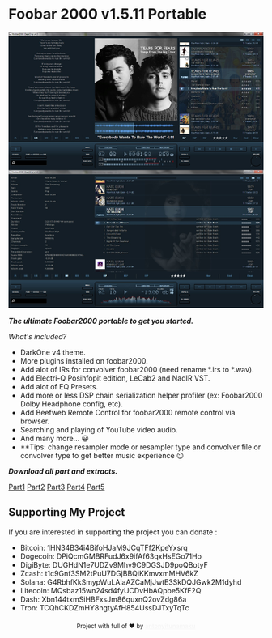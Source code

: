 # Foobar 2000 v1.5.11 Portable #

![](https://github.com/t0ny54/foobar2000/blob/main/preview.jpg)

_**The ultimate Foobar2000 portable to get you started.**_

*What's included?*

- DarkOne v4 theme.
- More plugins installed on foobar2000.
- Add alot of IRs for convolver foobar2000 (need rename *.irs to *.wav).
- Add Electri-Q Posihfopit edition, LeCab2 and NadIR VST.
- Add alot of EQ Presets.
- Add more or less DSP chain serialization helper profiler (ex: Foobar2000 Dolby Headphone config, etc).
- Add Beefweb Remote Control for foobar2000 remote control via browser.
- Searching and playing of YouTube video audio.
- And many more... 😀
- **Tips: change resampler mode or resampler type and convolver file or convolver type to get better music experience 😉


_**Download all part and extracts.**_

[Part1](https://github.com/t0ny54/foobar2000/blob/main/foobar2000.7z.001?raw=true)
[Part2](https://github.com/t0ny54/foobar2000/blob/main/foobar2000.7z.002?raw=true)
[Part3](https://github.com/t0ny54/foobar2000/blob/main/foobar2000.7z.003?raw=true)
[Part4](https://github.com/t0ny54/foobar2000/blob/main/foobar2000.7z.004?raw=true)
[Part5](https://github.com/t0ny54/foobar2000/blob/main/foobar2000.7z.005?raw=true)


## Supporting My Project

If you are interested in supporting the project you can donate :
 - Bitcoin: 1HN34B34i4BifoHJaM9JCqTFf2KpeYxsrq
 - Dogecoin: DPiQcmGMBRFudJ6x9ifAf63qxHsEGo71Ho
 - DigiByte: DUGHdN1e7UDZv9Mhv9C9DGSJD9poQBotyF
 - Zcash: t1c9Gnf3SM2tPuU7DGjBBQiKKmvxmMHV6kZ
 - Solana: G4RbhfKkSmypWuLAiaAZCaMjJwtE3SkDQJGwk2M1dyhd
 - Litecoin: MQsbaz15wn24sd4fyUCDvHbAQpbe5KfF2Q
 - Dash: Xbn144txmSiHBFxsJm86quxnQ2ovZdg86a
 - Tron: TCQhCKDZmHY8ngtyAfH854UssDJTxyTqTc


<div align="center">
  <sub>Project with full of ❤ by <a href=https://bearhero.tk target=_blank style=color:#f6f6f6><b>antonyitunamaku</b>
</div>

